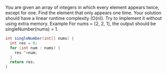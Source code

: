 You are given an array of integers in which every element appears twice, except for one. Find the element that only appears one time. Your solution should have a linear runtime complexity (O(n)). Try to implement it without using extra memory.
Example
For nums = [2, 2, 1], the output should be
singleNumber(nums) = 1.
```java
int singleNumber(int[] nums) {
  int res = 0;
  for (int num : nums) {
    res ^=num;
  }
  return res;
}
```
